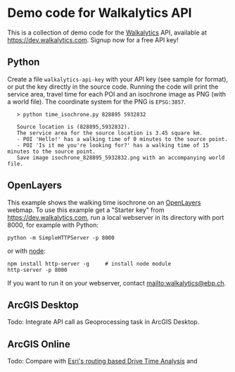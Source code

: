 Demo code for Walkalytics API
==============================

This is a collection of demo code for the [Walkalytics][] API, available at
<https://dev.walkalytics.com>. Signup now for a free API key!

## Python

Create a file `walkalytics-api-key` with your API key (see sample for format),
or put the key directly in the source code. Running the code will print the
service area, travel time for each POI and an isochrone image as PNG (with a
world file). The coordinate system for the PNG is `EPSG:3857`.

       > python time_isochrone.py 828895 5932832

       Source location is (828895,5932832).
       The service area for the source location is 3.45 square km.
       - POI 'Hello!' has a walking time of 0 minutes to the source point.
       - POI 'Is it me you're looking for?' has a walking time of 15 minutes to the source point.
       Save image isochrone_828895_5932832.png with an accompanying world file.

## OpenLayers

This example shows the walking time isochrone on an [OpenLayers][] webmap. To
use this example get a "Starter key" from <https://dev.walkalytics.com>, run a
local webserver in its directory with port 8000, for example with Python:

    python -m SimpleHTTPServer -p 8000

or with [node][]:

    npm install http-server -g     # install node module
    http-server -p 8000
    
If you want to run it on your webserver, contact <mailto:walkalytics@ebp.ch>.

## ArcGIS Desktop

Todo: Integrate API call as Geoprocessing task in ArcGIS Desktop.

## ArcGIS Online

Todo: Compare with [Esri's routing based Drive Time Analysis][AGOLDriveTime] and 

  [Walkalytics]: http://www.walkalytics.com
  [OpenLayers]: http://openlayers.org
  [node]: http://nodejs.org
  [AGOLDriveTime]: https://developers.arcgis.com/en/features/directions/
